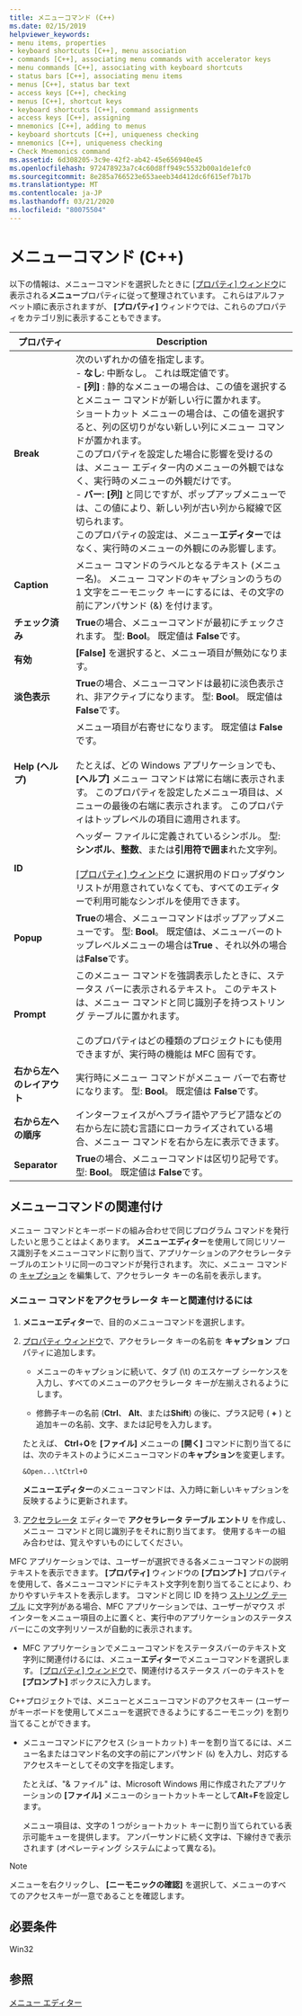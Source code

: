 ```yaml
---
title: メニューコマンド (C++)
ms.date: 02/15/2019
helpviewer_keywords:
- menu items, properties
- keyboard shortcuts [C++], menu association
- commands [C++], associating menu commands with accelerator keys
- menu commands [C++], associating with keyboard shortcuts
- status bars [C++], associating menu items
- menus [C++], status bar text
- access keys [C++], checking
- menus [C++], shortcut keys
- keyboard shortcuts [C++], command assignments
- access keys [C++], assigning
- mnemonics [C++], adding to menus
- keyboard shortcuts [C++], uniqueness checking
- mnemonics [C++], uniqueness checking
- Check Mnemonics command
ms.assetid: 6d308205-3c9e-42f2-ab42-45e656940e45
ms.openlocfilehash: 972478923a7c4c60d8ff949c5532b00a1de1efc0
ms.sourcegitcommit: 8e285a766523e653aeeb34d412dc6f615ef7b17b
ms.translationtype: MT
ms.contentlocale: ja-JP
ms.lasthandoff: 03/21/2020
ms.locfileid: "80075504"
---
```

# <a name="menu-commands-c"></a>メニューコマンド (C++)

以下の情報は、メニューコマンドを選択したときに [[プロパティ] ウィンドウ](/visualstudio/ide/reference/properties-window)に表示される**メニュー**プロパティに従って整理されています。 これらはアルファベット順に表示されますが、 **[プロパティ]** ウィンドウでは、これらのプロパティをカテゴリ別に表示することもできます。

|プロパティ|Description|
|--------------|-----------------|
|**Break**|次のいずれかの値を指定します。<br/>  - **なし**: 中断なし。 これは既定値です。<br/>  -  **[列]** : 静的なメニューの場合は、この値を選択するとメニュー コマンドが新しい行に置かれます。<br/>      ショートカット メニューの場合は、この値を選択すると、列の区切りがない新しい列にメニュー コマンドが置かれます。<br/>      このプロパティを設定した場合に影響を受けるのは、メニュー エディター内のメニューの外観ではなく、実行時のメニューの外観だけです。<br />   - **バー**: **[列]** と同じですが、ポップアップメニューでは、この値により、新しい列が古い列から縦線で区切られます。<br/>      このプロパティの設定は、メニュー**エディター**ではなく、実行時のメニューの外観にのみ影響します。|
|**Caption**|メニュー コマンドのラベルとなるテキスト (メニュー名)。 メニュー コマンドのキャプションのうちの 1 文字をニーモニック キーにするには、その文字の前にアンパサンド (&) を付けます。|
|**チェック済み**|**True**の場合、メニューコマンドが最初にチェックされます。 型: **Bool**。 既定値は **False**です。|
|**有効**|**[False]** を選択すると、メニュー項目が無効になります。|
|**淡色表示**|**True**の場合、メニューコマンドは最初に淡色表示され、非アクティブになります。 型: **Bool**。 既定値は **False**です。|
|**Help (ヘルプ)**|メニュー項目が右寄せになります。 既定値は **False**です。<br/><br/>たとえば、どの Windows アプリケーションでも、 **[ヘルプ]** メニュー コマンドは常に右端に表示されます。 このプロパティを設定したメニュー項目は、メニューの最後の右端に表示されます。 このプロパティはトップレベルの項目に適用されます。|
|**ID**|ヘッダー ファイルに定義されているシンボル。 型:**シンボル**、**整数**、または**引用符で囲ま**れた文字列。<br/><br/>[[プロパティ] ウィンドウ](/visualstudio/ide/reference/properties-window) に選択用のドロップダウン リストが用意されていなくても、すべてのエディターで利用可能なシンボルを使用できます。|
|**Popup**|**True**の場合、メニューコマンドはポップアップメニューです。 型: **Bool**。 既定値は、メニューバーのトップレベルメニューの場合は**True** 、それ以外の場合は**False**です。|
|**Prompt**|このメニュー コマンドを強調表示したときに、ステータス バーに表示されるテキスト。 このテキストは、メニュー コマンドと同じ識別子を持つストリング テーブルに置かれます。<br/><br/>このプロパティはどの種類のプロジェクトにも使用できますが、実行時の機能は MFC 固有です。|
|**右から左へのレイアウト**|実行時にメニュー コマンドがメニュー バーで右寄せになります。 型: **Bool**。 既定値は **False**です。|
|**右から左への順序**|インターフェイスがヘブライ語やアラビア語などの右から左に読む言語にローカライズされている場合、メニュー コマンドを右から左に表示できます。|
|**Separator**|**True**の場合、メニューコマンドは区切り記号です。 型: **Bool**。 既定値は **False**です。|

## <a name="associate-menu-commands"></a>メニューコマンドの関連付け

メニュー コマンドとキーボードの組み合わせで同じプログラム コマンドを発行したいと思うことはよくあります。 **メニューエディター**を使用して同じリソース識別子をメニューコマンドに割り当て、アプリケーションのアクセラレータテーブルのエントリに同一のコマンドが発行されます。 次に、メニュー コマンドの [キャプション](../windows/menu-command-properties.md) を編集して、アクセラレータ キーの名前を表示します。

### <a name="to-associate-a-menu-command-with-an-accelerator-key"></a>メニュー コマンドをアクセラレータ キーと関連付けるには

1. **メニューエディター**で、目的のメニューコマンドを選択します。

1. [プロパティ ウィンドウ](/visualstudio/ide/reference/properties-window)で、アクセラレータ キーの名前を **キャプション** プロパティに追加します。

   - メニューのキャプションに続いて、タブ (\t) のエスケープ シーケンスを入力し、すべてのメニューのアクセラレータ キーが左揃えされるようにします。

   - 修飾子キーの名前 (**Ctrl**、 **Alt**、または**Shift**) の後に、プラス記号 ( **+** ) と追加キーの名前、文字、または記号を入力します。

   たとえば、 **Ctrl**+**O**を **[ファイル]** メニューの **[開く]** コマンドに割り当てるには、次のテキストのようにメニューコマンドの**キャプション**を変更します。

   ```
   &Open...\tCtrl+O
   ```

   **メニューエディター**のメニューコマンドは、入力時に新しいキャプションを反映するように更新されます。

1. [アクセラレータ](../windows/adding-an-entry-to-an-accelerator-table.md) エディターで **アクセラレータ テーブル エントリ** を作成し、メニュー コマンドと同じ識別子をそれに割り当てます。 使用するキーの組み合わせは、覚えやすいものにしてください。

MFC アプリケーションでは、ユーザーが選択できる各メニューコマンドの説明テキストを表示できます。 **[プロパティ]** ウィンドウの **[プロンプト]** プロパティを使用して、各メニューコマンドにテキスト文字列を割り当てることにより、わかりやすいテキストを表示します。 コマンドと同じ ID を持つ [ストリング テーブル](../windows/string-editor.md) に文字列がある場合、MFC アプリケーションでは、ユーザーがマウス ポインターをメニュー項目の上に置くと、実行中のアプリケーションのステータス バーにこの文字列リソースが自動的に表示されます。

- MFC アプリケーションでメニューコマンドをステータスバーのテキスト文字列に関連付けるには、メニュー**エディター**でメニューコマンドを選択します。 [[プロパティ] ウィンドウ](/visualstudio/ide/reference/properties-window)で、関連付けるステータス バーのテキストを **[プロンプト]** ボックスに入力します。

C++プロジェクトでは、メニューとメニューコマンドのアクセスキー (ユーザーがキーボードを使用してメニューを選択できるようにするニーモニック) を割り当てることができます。

- メニューコマンドにアクセス (ショートカット) キーを割り当てるには、メニュー名またはコマンド名の文字の前にアンパサンド (`&`) を入力し、対応するアクセスキーとしてその文字を指定します。

   たとえば、"& ファイル" は、Microsoft Windows 用に作成されたアプリケーションの **[ファイル]** メニューのショートカットキーとして**Alt**+**F**を設定します。

   メニュー項目は、文字の 1 つがショートカット キーに割り当てられている表示可能キューを提供します。 アンパーサンドに続く文字は、下線付きで表示されます (オペレーティング システムによって異なる)。

> [!NOTE]
> メニューを右クリックし、 **[ニーモニックの確認]** を選択して、メニューのすべてのアクセスキーが一意であることを確認します。

## <a name="requirements"></a>必要条件

Win32

## <a name="see-also"></a>参照

[メニュー エディター](../windows/menu-editor.md)

<!--
[Strings (ATL/MFC)](../atl-mfc-shared/strings-atl-mfc.md)<br/>-->